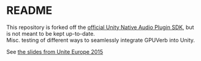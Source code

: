# README #

This repository is forked off the [official Unity Native Audio Plugin SDK](https://github.com/Unity-Technologies/NativeAudioPlugins), but is not meant to be kept up-to-date.    
Misc. testing of different ways to seamlessly integrate GPUVerb into Unity.

See [the slides from Unite Europe 2015](http://files.unity3d.com/janm/UniteEurope2015.pdf)